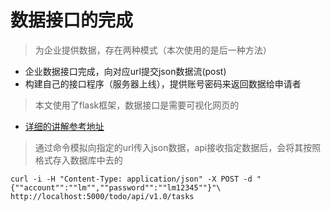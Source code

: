 # 数据接口的完成
>为企业提供数据，存在两种模式（本次使用的是后一种方法）
- 企业数据接口完成，向对应url提交json数据流(post)
- 构建自己的接口程序（服务器上线），提供账号密码来返回数据给申请者

>本文使用了flask框架，数据接口是需要可视化网页的  

- [详细的讲解参考地址](http://blog.csdn.net/u010098331/article/details/52781081)

>通过命令模拟向指定的url传入json数据，api接收指定数据后，会将其按照格式存入数据库中去的
```
curl -i -H "Content-Type: application/json" -X POST -d "{""account"":""lm"",""password"":""lm12345""}"\
http://localhost:5000/todo/api/v1.0/tasks
```
